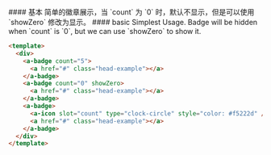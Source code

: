 <cn>
#### 基本
简单的徽章展示，当 `count` 为 `0` 时，默认不显示，但是可以使用 `showZero` 修改为显示。
</cn>

<us>
#### basic
Simplest Usage. Badge will be hidden when `count` is `0`, but we can use `showZero` to show it.
</us>

```html
<template>
  <div>
    <a-badge count="5">
      <a href="#" class="head-example"></a>
    </a-badge>
    <a-badge count="0" showZero>
      <a href="#" class="head-example"></a>
    </a-badge>
    <a-badge>
      <a-icon slot="count" type="clock-circle" style="color: #f5222d" />
      <a href="#" class="head-example"></a>
    </a-badge>
  </div>
</template>
```

